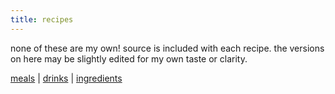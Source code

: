 ```yaml
---
title: recipes
---
```


none of these are my own! source is included with each recipe. the versions on here may be slightly edited for my own taste or clarity.

[meals](/recipes/meals) | [drinks](/recipes/drinks) | [ingredients](/recipes/ingredients)
